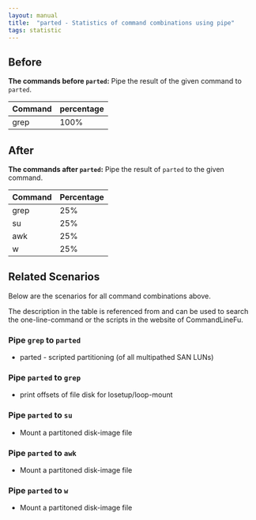 ```yaml
---
layout: manual
title:  "parted - Statistics of command combinations using pipe"
tags: statistic
---
```


## Before

__The commands before `parted`:__ Pipe the result of the given command to `parted`.

| Command | percentage |
|--------|--------|
| grep | 100% |



## After

__The commands after `parted`:__ Pipe the result of `parted` to the given command.

| Command | Percentage | 
|-------|--------|
| grep | 25% |
| su | 25% |
| awk | 25% |
| w | 25% |



## Related Scenarios

Below are the scenarios for all command combinations above.

The description in the table is referenced from and can be used to search the one-line-command or the scripts in the website of CommandLineFu.


### Pipe `grep` to `parted`

- parted - scripted partitioning (of all multipathed SAN LUNs)

            


### Pipe `parted` to `grep`

- print offsets of file disk for losetup/loop-mount

            
### Pipe `parted` to `su`

- Mount a partitoned disk-image file

            
### Pipe `parted` to `awk`

- Mount a partitoned disk-image file

            
### Pipe `parted` to `w`

- Mount a partitoned disk-image file

            

